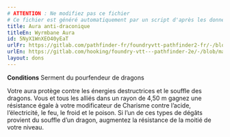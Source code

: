 ```yaml
---
# ATTENTION : Ne modifiez pas ce fichier
# Ce fichier est généré automatiquement par un script d'après les données du module Foundry VTT officiel et de sa traduction
title: Aura anti-draconique
titleEn: Wyrmbane Aura
id: 5NyX1WnXEO40yEaT
urlFr: https://gitlab.com/pathfinder-fr/foundryvtt-pathfinder2-fr/-/blob/master/data/feats/5NyX1WnXEO40yEaT.htm
urlEn: https://gitlab.com/hooking/foundry-vtt---pathfinder-2e/-/blob/master/packs/data/feats.db/wyrmbane-aura.json
layout: dons
---
```

**Conditions** Serment du pourfendeur de dragons

Votre aura protège contre les énergies destructrices et le souffle des dragons. Vous et tous les alliés dans un rayon de 4,50 m gagnez une résistance égale à votre modificateur de Charisme contre l’acide, l’électricité, le feu, le froid et le poison. Si l’un de ces types de dégâts provient du souffle d’un dragon, augmentez la résistance de la moitié de votre niveau.
